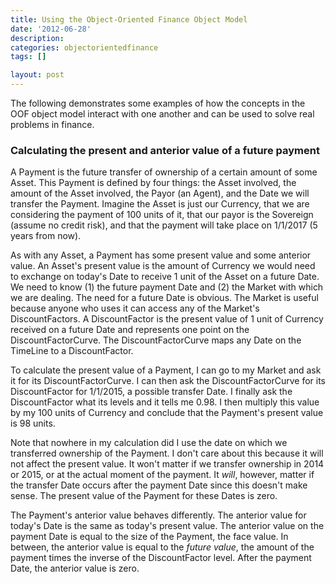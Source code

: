```yaml
---
title: Using the Object-Oriented Finance Object Model
date: '2012-06-28'
description:
categories: objectorientedfinance
tags: []

layout: post
---
```


The following demonstrates some examples of how the concepts in the OOF object model interact with one another and can be used to solve real problems in finance.

### Calculating the present and anterior value of a future payment

A Payment is the future transfer of ownership of a certain amount of some Asset. This Payment is defined by four things: the Asset involved, the amount of the Asset involved, the Payor (an Agent), and the Date we will transfer the Payment. Imagine the Asset is just our Currency, that we are considering the payment of 100 units of it, that our payor is the Sovereign (assume no credit risk), and that the payment will take place on 1/1/2017 (5 years from now).

As with any Asset, a Payment has some present value and some anterior value. An Asset's present value is the amount of Currency we would need to exchange on today's Date to receive 1 unit of the Asset on a future Date. We need to know (1) the future payment Date and (2) the Market with which we are dealing. The need for a future Date is obvious. The Market is useful because anyone who uses it can access any of the Market's DiscountFactors. A DiscountFactor is the present value of 1 unit of Currency received on a future Date and represents one point on the DiscountFactorCurve. The DiscountFactorCurve maps any Date on the TimeLine to a DiscountFactor. 

To calculate the present value of a Payment, I can go to my Market and ask it for its DiscountFactorCurve. I can then ask the DiscountFactorCurve for its DiscountFactor for 1/1/2015, a possible transfer Date. I finally ask the DiscountFactor what its levels and it tells me 0.98. I then multiply this value by my 100 units of Currency and conclude that the Payment's present value is 98 units.

Note that nowhere in my calculation did I use the date on which we transferred ownership of the Payment. I don't care about this because it will not affect the present value. It won't matter if we transfer ownership in 2014 or 2015, or at the actual moment of the payment. It *will*, however, matter if the transfer Date occurs after the payment Date since this doesn't make sense. The present value of the Payment for these Dates is zero.

The Payment's anterior value behaves differently. The anterior value for today's Date is the same as today's present value. The anterior value on the payment Date is equal to the size of the Payment, the face value. In between, the anterior value is equal to the *future value*, the amount of the payment times the inverse of the DiscountFactor level. After the payment Date, the anterior value is zero.
